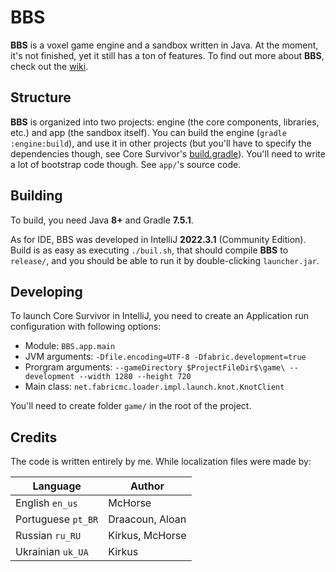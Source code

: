 # BBS

**BBS** is a voxel game engine and a sandbox written in Java. At the moment, it's not finished, yet it still has a ton of features. To find out more about **BBS**, check out the [wiki](https://github.com/BBS-Engine/bbs/wiki).

## Structure

**BBS** is organized into two projects: engine (the core components, libraries, etc.) and app (the sandbox itself). You can build the engine (`gradle :engine:build`), and use it in other projects (but you'll have to specify the dependencies though, see Core Survivor's [build.gradle](https://github.com/BBS-Engine/core-survivor/blob/main/build.gradle)). You'll need to write a lot of bootstrap code though. See `app/`'s source code.

## Building

To build, you need Java **8+** and Gradle **7.5.1**.

As for IDE, BBS was developed in IntelliJ **2022.3.1** (Community Edition). Build is as easy as executing `./buil.sh`, that should compile **BBS** to `release/`, and you should be able to run it by double-clicking `launcher.jar`.

## Developing

To launch Core Survivor in IntelliJ, you need to create an Application run configuration with following options:

* Module: `BBS.app.main`
* JVM arguments: `-Dfile.encoding=UTF-8 -Dfabric.development=true`
* Prorgram arguments: `--gameDirectory $ProjectFileDir$\game\ --development --width 1280 --height 720`
* Main class: `net.fabricmc.loader.impl.launch.knot.KnotClient`

You'll need to create folder `game/` in the root of the project.

## Credits

The code is written entirely by me. While localization files were made by:

| Language           | Author          |
|--------------------|-----------------|
| English `en_us`    | McHorse         |
| Portuguese `pt_BR` | Draacoun, Aloan |
| Russian `ru_RU`    | Kirkus, McHorse |
| Ukrainian `uk_UA`  | Kirkus          |